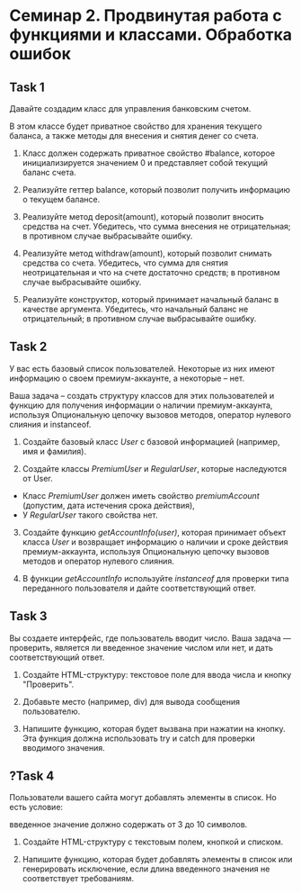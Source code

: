 # Семинар 2. Продвинутая работа с функциями и классами. Обработка ошибок

## Task 1

Давайте создадим класс для управления банковским счетом.

В этом классе будет приватное свойство для хранения текущего баланса, а также методы для внесения и снятия денег со счета.

1. Класс должен содержать приватное свойство #balance, которое инициализируется
   значением 0 и представляет собой текущий баланс счета.

2. Реализуйте геттер balance, который позволит получить информацию о текущем балансе.

3. Реализуйте метод deposit(amount), который позволит вносить средства на счет.
   Убедитесь, что сумма внесения не отрицательная; в противном случае выбрасывайте ошибку.

4. Реализуйте метод withdraw(amount), который позволит снимать средства со счета.
   Убедитесь, что сумма для снятия неотрицательная и что на счете достаточно средств; в противном случае выбрасывайте ошибку.

5. Реализуйте конструктор, который принимает начальный баланс в качестве аргумента.
   Убедитесь, что начальный баланс не отрицательный; в противном случае выбрасывайте ошибку.

## Task 2

У вас есть базовый список пользователей. Некоторые из них имеют информацию о своем премиум-аккаунте, а некоторые – нет.

Ваша задача – создать структуру классов для этих пользователей и функцию для получения информации о наличии премиум-аккаунта, используя Опциональную цепочку вызовов методов, оператор нулевого слияния и instanceof.

1. Создайте базовый класс _User_ с базовой информацией (например, имя и фамилия).

2. Создайте классы _PremiumUser_ и _RegularUser_, которые наследуются от User.

- Класс _PremiumUser_ должен иметь свойство _premiumAccount_ (допустим, дата истечения срока действия),
- У _RegularUser_ такого свойства нет.

3. Создайте функцию _getAccountInfo(user)_, которая принимает объект класса _User_ и возвращает информацию о наличии и сроке действия премиум-аккаунта, используя Опциональную цепочку вызовов методов и оператор нулевого слияния.

4. В функции _getAccountInfo_ используйте _instanceof_ для проверки типа переданного пользователя и дайте соответствующий ответ.

## Task 3

Вы создаете интерфейс, где пользователь вводит число.
Ваша задача — проверить, является ли введенное значение числом или нет, и дать соответствующий ответ.

1. Создайте HTML-структуру: текстовое поле для ввода числа и кнопку "Проверить".

2. Добавьте место (например, div) для вывода сообщения пользователю.

3. Напишите функцию, которая будет вызвана при нажатии на кнопку. Эта функция должна использовать try и catch для проверки вводимого значения.

## ?Task 4

Пользователи вашего сайта могут добавлять элементы в список. Но есть условие:

введенное значение должно содержать от 3 до 10 символов.

1. Создайте HTML-структуру с текстовым полем, кнопкой и списком.

2. Напишите функцию, которая будет добавлять элементы в список или генерировать исключение, если длина введенного значения не соответствует требованиям.
